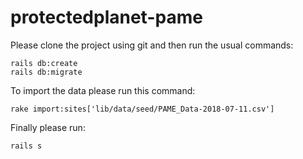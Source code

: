 # protectedplanet-pame

Please clone the project using git and then run the usual commands:
```
rails db:create
rails db:migrate
```


To import the data please run this command:
```
rake import:sites['lib/data/seed/PAME_Data-2018-07-11.csv']
```

Finally please run:
```
rails s
```
